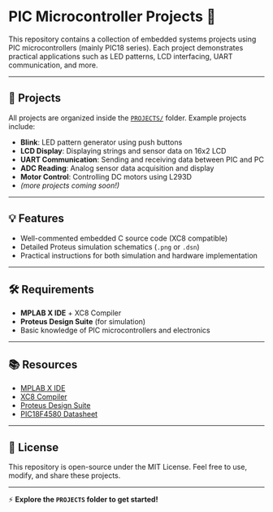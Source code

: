 # PIC Microcontroller Projects 🚀

This repository contains a collection of embedded systems projects using PIC microcontrollers (mainly PIC18 series). Each project demonstrates practical applications such as LED patterns, LCD interfacing, UART communication, and more.

---

## 📁 Projects

All projects are organized inside the [`PROJECTS/`](PROJECTS) folder. Example projects include:

- **Blink**: LED pattern generator using push buttons
- **LCD Display**: Displaying strings and sensor data on 16x2 LCD
- **UART Communication**: Sending and receiving data between PIC and PC
- **ADC Reading**: Analog sensor data acquisition and display
- **Motor Control**: Controlling DC motors using L293D
- *(more projects coming soon!)*

---

## 💡 Features

- Well-commented embedded C source code (XC8 compatible)
- Detailed Proteus simulation schematics (`.png` or `.dsn`)
- Practical instructions for both simulation and hardware implementation

---

## 🛠️ Requirements

- **MPLAB X IDE** + XC8 Compiler
- **Proteus Design Suite** (for simulation)
- Basic knowledge of PIC microcontrollers and electronics

---

## 📚 Resources

- [MPLAB X IDE](https://www.microchip.com/mplab/mplab-x-ide)
- [XC8 Compiler](https://www.microchip.com/mplab/compilers)
- [Proteus Design Suite](https://www.labcenter.com)
- [PIC18F4580 Datasheet](https://ww1.microchip.com/downloads/en/DeviceDoc/39637c.pdf)

---

## 📝 License

This repository is open-source under the MIT License. Feel free to use, modify, and share these projects.

---

⚡ **Explore the `PROJECTS` folder to get started!**
